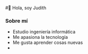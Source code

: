 #👋 Hola, soy Judith



### Sobre mí
* Estudio ingeniería informática
* Me apasiona la tecnología
* Me gusta aprender cosas nuevas
* 

<!---
judith-vm/judith-vm is a ✨ special ✨ repository because its `README.md` (this file) appears on your GitHub profile.
You can click the Preview link to take a look at your changes.
--->
